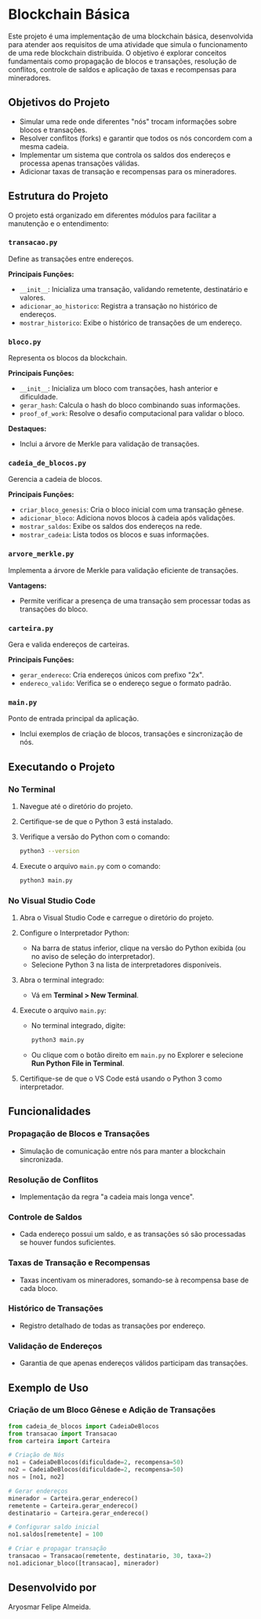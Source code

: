 # Blockchain Básica

Este projeto é uma implementação de uma blockchain básica, desenvolvida para atender aos requisitos de uma atividade que simula o funcionamento de uma rede blockchain distribuída. O objetivo é explorar conceitos fundamentais como propagação de blocos e transações, resolução de conflitos, controle de saldos e aplicação de taxas e recompensas para mineradores.

## Objetivos do Projeto

- Simular uma rede onde diferentes "nós" trocam informações sobre blocos e transações.
- Resolver conflitos (forks) e garantir que todos os nós concordem com a mesma cadeia.
- Implementar um sistema que controla os saldos dos endereços e processa apenas transações válidas.
- Adicionar taxas de transação e recompensas para os mineradores.

## Estrutura do Projeto

O projeto está organizado em diferentes módulos para facilitar a manutenção e o entendimento:

### `transacao.py`

Define as transações entre endereços.

**Principais Funções:**

- `__init__`: Inicializa uma transação, validando remetente, destinatário e valores.
- `adicionar_ao_historico`: Registra a transação no histórico de endereços.
- `mostrar_historico`: Exibe o histórico de transações de um endereço.

### `bloco.py`

Representa os blocos da blockchain.

**Principais Funções:**

- `__init__`: Inicializa um bloco com transações, hash anterior e dificuldade.
- `gerar_hash`: Calcula o hash do bloco combinando suas informações.
- `proof_of_work`: Resolve o desafio computacional para validar o bloco.

**Destaques:**

- Inclui a árvore de Merkle para validação de transações.

### `cadeia_de_blocos.py`

Gerencia a cadeia de blocos.

**Principais Funções:**

- `criar_bloco_genesis`: Cria o bloco inicial com uma transação gênese.
- `adicionar_bloco`: Adiciona novos blocos à cadeia após validações.
- `mostrar_saldos`: Exibe os saldos dos endereços na rede.
- `mostrar_cadeia`: Lista todos os blocos e suas informações.

### `arvore_merkle.py`

Implementa a árvore de Merkle para validação eficiente de transações.

**Vantagens:**

- Permite verificar a presença de uma transação sem processar todas as transações do bloco.

### `carteira.py`

Gera e valida endereços de carteiras.

**Principais Funções:**

- `gerar_endereco`: Cria endereços únicos com prefixo "2x".
- `endereco_valido`: Verifica se o endereço segue o formato padrão.

### `main.py`

Ponto de entrada principal da aplicação.

- Inclui exemplos de criação de blocos, transações e sincronização de nós.

## Executando o Projeto

### No Terminal

1. Navegue até o diretório do projeto.
2. Certifique-se de que o Python 3 está instalado.
3. Verifique a versão do Python com o comando:

   ```bash
   python3 --version
   ```

4. Execute o arquivo `main.py` com o comando:

   ```bash
   python3 main.py
   ```

### No Visual Studio Code

1. Abra o Visual Studio Code e carregue o diretório do projeto.
2. Configure o Interpretador Python:

   - Na barra de status inferior, clique na versão do Python exibida (ou no aviso de seleção do interpretador).
   - Selecione Python 3 na lista de interpretadores disponíveis.

3. Abra o terminal integrado:

   - Vá em **Terminal > New Terminal**.

4. Execute o arquivo `main.py`:

   - No terminal integrado, digite:

     ```bash
     python3 main.py
     ```

   - Ou clique com o botão direito em `main.py` no Explorer e selecione **Run Python File in Terminal**.

5. Certifique-se de que o VS Code está usando o Python 3 como interpretador.

## Funcionalidades

### Propagação de Blocos e Transações

- Simulação de comunicação entre nós para manter a blockchain sincronizada.

### Resolução de Conflitos

- Implementação da regra "a cadeia mais longa vence".

### Controle de Saldos

- Cada endereço possui um saldo, e as transações só são processadas se houver fundos suficientes.

### Taxas de Transação e Recompensas

- Taxas incentivam os mineradores, somando-se à recompensa base de cada bloco.

### Histórico de Transações

- Registro detalhado de todas as transações por endereço.

### Validação de Endereços

- Garantia de que apenas endereços válidos participam das transações.

## Exemplo de Uso

### Criação de um Bloco Gênese e Adição de Transações

```python
from cadeia_de_blocos import CadeiaDeBlocos
from transacao import Transacao
from carteira import Carteira

# Criação de Nós
no1 = CadeiaDeBlocos(dificuldade=2, recompensa=50)
no2 = CadeiaDeBlocos(dificuldade=2, recompensa=50)
nos = [no1, no2]

# Gerar endereços
minerador = Carteira.gerar_endereco()
remetente = Carteira.gerar_endereco()
destinatario = Carteira.gerar_endereco()

# Configurar saldo inicial
no1.saldos[remetente] = 100

# Criar e propagar transação
transacao = Transacao(remetente, destinatario, 30, taxa=2)
no1.adicionar_bloco([transacao], minerador)
```

## Desenvolvido por

Aryosmar Felipe Almeida.
